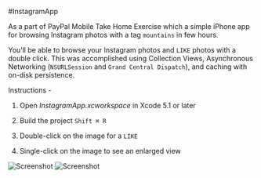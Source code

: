 #InstagramApp

As a part of PayPal Mobile Take Home Exercise which a simple iPhone app for browsing Instagram photos with a tag `mountains` in few hours.

You’ll be able to browse your Instagram photos and `LIKE` photos with a double click. This was accomplished using Collection Views, Asynchronous Networking (`NSURLSession` and `Grand Central Dispatch`), and caching with on-disk persistence.

Instructions -

1) Open *InstagramApp.xcworkspace* in Xcode 5.1 or later

2) Build the project `Shift ⌘ R`

3) Double-click on the image for a `LIKE`

4) Single-click on the image to see an enlarged view


![Screenshot](http://i.imgur.com/SVkMtVxl.png)
![Screenshot](http://imgur.com/55QqGXS.png)
